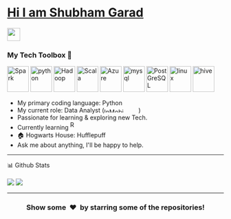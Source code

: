 # [Hi I am Shubham Garad](https://www.linkedin.com/in/shubham-garad/) 
[<img height="30" src="https://img.shields.io/badge/linkedin-blue.svg?&style=for-the-badge&logo=linkedin&logoColor=white" />][LinkedIn]


### My Tech Toolbox 🧰

<p align="left">
<img src="https://upload.wikimedia.org/wikipedia/commons/f/f3/Apache_Spark_logo.svg" alt="Spark" width="50" height="60"/>
<img src="https://cdn.worldvectorlogo.com/logos/python-4.svg" alt="python" width="50" height="60"/>
<img src="https://cdn.worldvectorlogo.com/logos/hadoop.svg" alt="Hadoop" width="50" height="60"/>
<img src="https://cdn.worldvectorlogo.com/logos/scala-4.svg" alt="Scala" width="50" height="60"/>
<img src="https://cdn.worldvectorlogo.com/logos/azure-1.svg" alt="Azure" width="50" height="60"/>
<img src="https://cdn.worldvectorlogo.com/logos/mysql-3.svg" alt="mysql" width="50" height="60"/>
<img src="https://upload.wikimedia.org/wikipedia/commons/2/29/Postgresql_elephant.svg" alt="PostGreSQL" width="50" height="60"/>
<img src="https://cdn.worldvectorlogo.com/logos/linux-tux-2.svg" alt="linux" width="50" height="60"/>
<img src="https://upload.wikimedia.org/wikipedia/commons/b/bb/Apache_Hive_logo.svg" alt="hive" width="50" height="60"/>
</p>

 

* My primary coding language: Python
* My current role: Data Analyst (<img src="https://upload.wikimedia.org/wikipedia/en/a/a1/InMobi_logo.svg" alt="InMobi" width="80" height="10"/>)
* Passionate for learning & exploring new Tech.
* Currently learning <img src="https://www.r-project.org/logo/Rlogo.svg" alt="R" width="12" height="20"/>
* 🏠 Hogwarts House: Hufflepuff
* Ask me about anything, I'll be happy to help.
<!--* If you play Call of Duty- add me: Blackhood@00-->
<!--* I’m currently working on my portfolio. -->
<!--* I'm looking to collaborate on Open source project for Hacktoberfest-->

---


<summary>📊 Github Stats</summary>
<br />
<img src="https://github-readme-stats.vercel.app/api?username=shubham-11700069&show_icons=true&theme=synthwave" />
<img src="https://github-readme-stats.vercel.app/api/top-langs/?username=shubham-11700069&layout=compact"/>



[linkedin]: https://www.linkedin.com/in/shubham-garad/

---
<h3 align="center">Show some &nbsp;❤️&nbsp; by starring some of the repositories!</h3>
